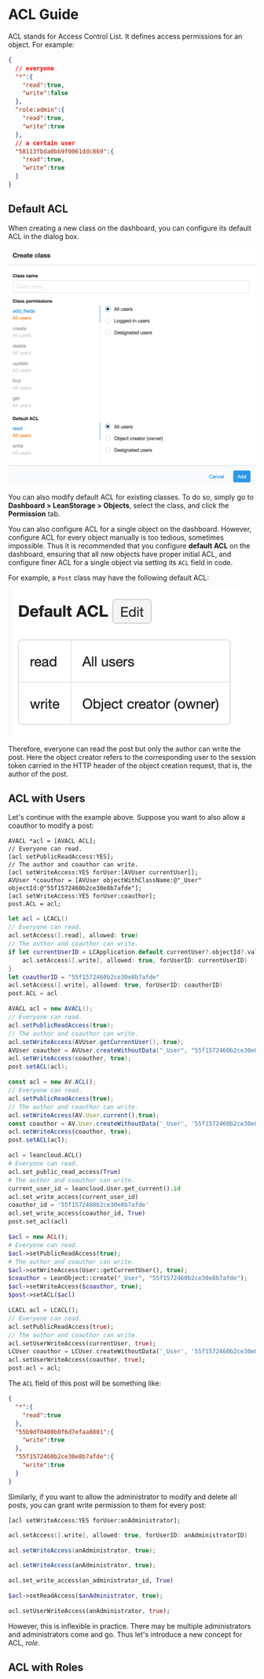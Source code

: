 # ACL Guide

ACL stands for Access Control List.
It defines access permissions for an object.
For example:

```json
{
  // everyone
  "*":{
    "read":true,
    "write":false
  },
  "role:admin":{
    "read":true,
    "write":true
  },
  // a certain user
  "58113fbda0bb9f0061ddc869":{
    "read":true,
    "write":true
  }
}
```

## Default ACL

When creating a new class on the dashboard, you can configure its default ACL in the dialog box.

![create class dialog box](images/security/acl_template.png)

You can also modify default ACL for existing classes.
To do so, simply go to **Dashboard > LeanStorage > Objects**, select the class, and click the **Permission** tab.

You can also configure ACL for a single object on the dashboard.
However, configure ACL for every object manually is too tedious, sometimes impossible.
Thus it is recommended that you configure **default ACL** on the dashboard, ensuring that all new objects have proper initial ACL, and configure finer ACL for a single object via setting its `ACL` field in code.


For example, a `Post` class may have the following default ACL:

![default ACL](images/acl.png)

Therefore, everyone can read the post but only the author can write the post.
Here the object creator refers to the corresponding user to the session token carried in the HTTP header of the object creation request, that is, the author of the post.

## ACL with Users

Let's continue with the example above.
Suppose you want to also allow a coauthor to modify a post:

```objc
AVACL *acl = [AVACL ACL];
// Everyone can read.
[acl setPublicReadAccess:YES];
// The author and coauthor can write.
[acl setWriteAccess:YES forUser:[AVUser currentUser]];
AVUser *coauthor = [AVUser objectWithClassName:@"_User" objectId:@"55f1572460b2ce30e8b7afde"];
[acl setWriteAccess:YES forUser:coauthor];
post.ACL = acl;
```
```swift
let acl = LCACL()
// Everyone can read.
acl.setAccess([.read], allowed: true)
// The author and coauthor can write.
if let currentUserID = LCApplication.default.currentUser?.objectId?.value {
    acl.setAccess([.write], allowed: true, forUserID: currentUserID)
}
let coauthorID = "55f1572460b2ce30e8b7afde"
acl.setAccess([.write], allowed: true, forUserID: coauthorID)
post.ACL = acl
```
```java
AVACL acl = new AVACL();
// Everyone can read.
acl.setPublicReadAccess(true);
// The author and coauthor can write.
acl.setWriteAccess(AVUser.getCurrentUser(), true);
AVUser coauthor = AVUser.createWithoutData("_User", "55f1572460b2ce30e8b7afde");
acl.setWriteAccess(coauthor, true);
post.setACL(acl);
```
```js
const acl = new AV.ACL();
// Everyone can read.
acl.setPublicReadAccess(true);
// The author and coauthor can write.
acl.setWriteAccess(AV.User.current(),true);
const coauthor = AV.User.createWithoutData('_User', '55f1572460b2ce30e8b7afde');
acl.setWriteAccess(coauthor, true);
post.setACL(acl);
```
```python
acl = leancloud.ACL()
# Everyone can read.
acl.set_public_read_access(True)
# The author and coauthor can write.
current_user_id = leancloud.User.get_current().id
acl.set_write_access(current_user_id)
coauthor_id = '55f1572460b2ce30e8b7afde' 
acl.set_write_access(coauthor_id, True)
post.set_acl(acl)
```
```php
$acl = new ACL();
# Everyone can read.
$acl->setPublicReadAccess(true);
# The author and coauthor can write.
$acl->setWriteAccess(User::getCurrentUser(), true);
$coauthor = LeanObject::create("_User", "55f1572460b2ce30e8b7afde");
$acl->setWriteAccess($coauthor, true);
$post->setACL($acl) 
```
```dart
LCACL acl = LCACL();
// Everyone can read.
acl.setPublicReadAccess(true);
// The author and coauthor can write.
acl.setUserWriteAccess(currentUser, true);
LCUser coauthor = LCUser.createWithoutData('_User', '55f1572460b2ce30e8b7afde');
acl.setUserWriteAccess(coauthor, true);
post.acl = acl;
```

The `ACL` field of this post will be something like:

```json
{
  "*":{
    "read":true
  },
  "55b9df0400b0f6d7efaa8801":{
    "write":true
  },
  "55f1572460b2ce30e8b7afde":{
    "write":true
  }
}
```

Similarly, if you want to allow the administrator to modify and delete all posts, you can grant write permission to them for every post:

```objc
[acl setWriteAccess:YES forUser:anAdministrator];
```
```swift
acl.setAccess([.write], allowed: true, forUserID: anAdministratorID)
```
```java
acl.setWriteAccess(anAdministrator, true);
```
```js
acl.setWriteAccess(anAdministrator, true);
```
```python
acl.set_write_access(an_administrator_id, True)
```
```php
$acl->setReadAccess($anAdministrator, true);
```
```dart
acl.setUserWriteAccess(anAdministrator, true);
```

However, this is inflexible in practice.
There may be multiple administrators and administrators come and go.
Thus let's introduce a new concept for ACL, *role*.

## ACL with Roles
